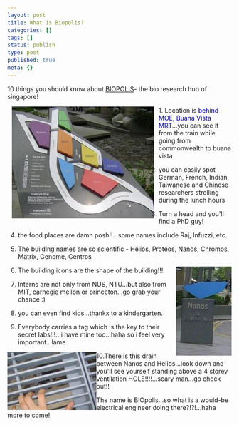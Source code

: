 ```yaml
---
layout: post
title: What is Biopolis?
categories: []
tags: []
status: publish
type: post
published: true
meta: {}
---
```

10 things you should know about <a href="http://www.one-north.com/pages/lifeXchange/bio_intro.asp">BIOPOLIS</a>- the bio research hub of singapore!

<img border="0" align="left" src="/img/biopolis_4.jpg" hspace="10" />1. Location is <font color="#000099">behind MOE, Buana Vista MRT</font>...you can see it from the train while going from commonwealth to buana vista

2. you can easily spot German, French, Indian, Taiwanese and Chinese researchers strolling during the lunch hours

3. Turn a head and you'll find a PhD guy!

4. the food places are damn posh!!...some names include Raj, Infuzzi, etc.
5. The building names are so scientific - Helios, Proteos, Nanos, Chromos, Matrix, Genome, Centros

6. The building icons are the shape of the building!!! <img border="0" align="right" src="/img/biopolis_3.jpg" />

7. Interns are not only from NUS, NTU...but also from MIT, carnegie mellon or princeton...go grab your chance :)

8. you can even find kids...thankx to a kindergarten.

9. Everybody carries a tag which is the key to their secret labs!!!...i have mine too...haha so i feel very important...lame

<img border="0" align="left" src="/img/biopolis_21.jpg" />10.There is this drain between Nanos and Helios...look down and you'll see yourself standing above a 4 storey ventilation HOLE!!!!...scary man...go check out!!

The name is BIOpolis...so what is a would-be electrical engineer doing there?!?!...haha more to come!<a href="http://photos1.blogger.com/blogger/6516/1007/1600/biopolis_2.jpg"></a>
